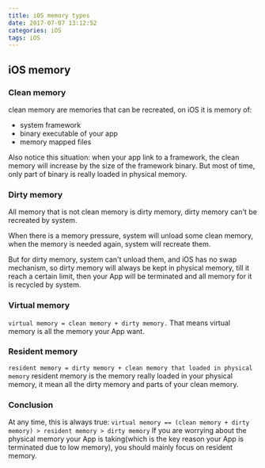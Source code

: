```yaml
---
title: iOS memory types
date: 2017-07-07 13:12:52
categories: iOS
tags: iOS
---
```

## iOS memory

### Clean memory
clean memory are memories that can be recreated, on iOS it is memory of:

- system framework
- binary executable of your app
- memory mapped files   

Also notice this situation: when your app link to a framework, the clean memory will increase by the size of the framework binary. But most of time, only part of binary is really loaded in physical memory.

### Dirty memory
All memory that is not clean memory is dirty memory, dirty memory can't be recreated by system.

When there is a memory pressure, system will unload some clean memory, when the memory is needed again, system will recreate them.

But for dirty memory, system can't unload them, and iOS has no swap mechanism, so dirty memory will always be kept in physical memory, till it reach a certain limit, then your App will be terminated and all memory for it is recycled by system.

### Virtual memory
`virtual memory = clean memory + dirty memory.`
That means virtual memory is all the memory your App want.

### Resident memory
`resident memory = dirty memory + clean memory that loaded in physical memory`
resident memory is the memory really loaded in your physical memory, it mean all the dirty memory and parts of your clean memory.

### Conclusion
At any time, this is always true:
`virtual memory == (clean memory + dirty memory) > resident memory > dirty memory`
If you are worrying about the physical memory your App is taking(which is the key reason your App is terminated due to low memory), you should mainly focus on resident memory.
